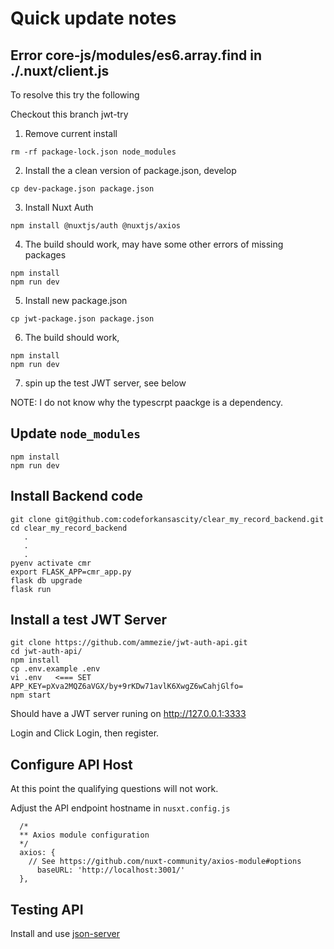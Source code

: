 # Quick update notes

## Error core-js/modules/es6.array.find in ./.nuxt/client.js
To resolve this try the following

Checkout this branch jwt-try

1. Remove current install
```
rm -rf package-lock.json node_modules
```

2. Install the a clean version of package.json, develop
```
cp dev-package.json package.json
```

3. Install Nuxt Auth
```
npm install @nuxtjs/auth @nuxtjs/axios
```

4. The build should work, may have some other errors of missing packages
```
npm install
npm run dev
```

5. Install new package.json
```
cp jwt-package.json package.json
```

6. The build should work,
```
npm install
npm run dev
```

7. spin up the test JWT server, see below

NOTE: I do not know why the typescrpt paackge is a dependency.

## Update `node_modules`

```
npm install
npm run dev
```

## Install Backend code

```
git clone git@github.com:codeforkansascity/clear_my_record_backend.git
cd clear_my_record_backend
   .
   .
   .
pyenv activate cmr
export FLASK_APP=cmr_app.py
flask db upgrade
flask run
```

## Install a test JWT Server
 
 ```
 git clone https://github.com/ammezie/jwt-auth-api.git
 cd jwt-auth-api/
 npm install
 cp .env.example .env
 vi .env   <=== SET APP_KEY=pXva2MQZ6aVGX/by+9rKDw71avlK6XwgZ6wCahjGlfo=
 npm start
 ```
 
 Should have a JWT server runing on http://127.0.0.1:3333
 
 Login and Click Login, then register.  
 


## Configure API Host


At this point the qualifying questions will not work.

Adjust the API endpoint hostname in `nusxt.config.js`
```
  /*
  ** Axios module configuration
  */
  axios: {
    // See https://github.com/nuxt-community/axios-module#options
      baseURL: 'http://localhost:3001/'
  },
```


## Testing API

Install and use [json-server](ps://github.com/typicode/json-serverps://github.com/typicode/json-server)

 
